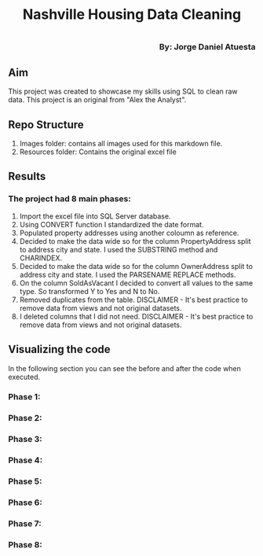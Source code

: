 <h1 style="text-align:center">Nashville Housing Data Cleaning <h1>

<h3 style="text-align:right"> By: Jorge Daniel Atuesta <h3>

## Aim 

This project was created to showcase my skills using SQL to clean raw data. This project is an original from "Alex the Analyst". 

## Repo Structure
1. Images folder: contains all images used for this markdown file.
2. Resources folder: Contains the original excel file

## Results

### The project had 8 main phases:
1. Import the excel file into SQL Server database.
2. Using CONVERT function I standardized the date format.
3. Populated property addresses using another coloumn as reference.
4. Decided to make the data wide so for the column PropertyAddress split to address city and state. I used the SUBSTRING method and CHARINDEX.
5. Decided to make the data wide so for the column OwnerAddress split to address city and state. I used the PARSENAME REPLACE methods. 
6. On the column SoldAsVacant I decided to convert all values to the same type. So transformed Y to Yes and N to No. 
7. Removed duplicates from the table. DISCLAIMER - It's best practice to remove data from views and not original datasets. 
8. I deleted columns that I did not need. DISCLAIMER - It's best practice to remove data from views and not original datasets.

## Visualizing the code
In the following section you can see the before and after the code when executed. 

### Phase 1: 
### Phase 2:
### Phase 3:
### Phase 4:
### Phase 5:
### Phase 6:
### Phase 7: 
### Phase 8:

